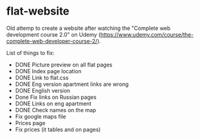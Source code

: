 # flat-website
Old attemp to create a website after watching the "Complete web development course 2.0" on Udemy (https://www.udemy.com/course/the-complete-web-developer-course-2/).

List of things to fix:
- DONE Picture preview on all flat pages
- DONE Index page location
- DONE Link to flat.css
- DONE Eng version apartment links are wrong
- DONE English version
- Done Fix links on Russian pages 
- DONE Links on eng apartment
- DONE Check names on the map
- Fix google maps file
- Prices page
- Fix prices (it tables and on pages)


